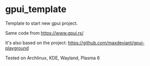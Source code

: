 # gpui_template
Template to start new gpui project.

Same code from https://www.gpui.rs/

It's also based on the project: https://github.com/maxdeviant/gpui-playground

Tested on Archlinux, KDE, Wayland, Plasma 6

